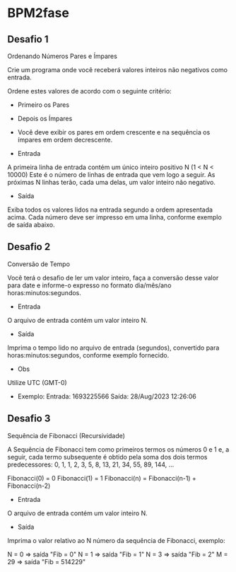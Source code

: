 # BPM2fase

 ## Desafio 1
Ordenando Números Pares e Ímpares

 Crie um programa onde você receberá valores inteiros não negativos como
entrada.

Ordene estes valores de acordo com o seguinte critério:

- Primeiro os Pares
- Depois os Ímpares
- Você deve exibir os pares em ordem crescente e na sequência os ímpares em
ordem decrescente.

- Entrada

A primeira linha de entrada contém um único inteiro positivo N (1 < N < 10000)
Este é o número de linhas de entrada que vem logo a seguir. As próximas N
linhas terão, cada uma delas, um valor inteiro não negativo.

- Saída

Exiba todos os valores lidos na entrada segundo a ordem apresentada acima.
Cada número deve ser impresso em uma linha, conforme exemplo de saída abaixo.


## Desafio 2
Conversão de Tempo


Você terá o desafio de ler um valor inteiro, faça a conversão desse valor para date e informe-o expresso no formato
dia/mês/ano horas:minutos:segundos.

- Entrada

O arquivo de entrada contém um valor inteiro N.

- Saída

Imprima o tempo lido no arquivo de entrada (segundos), convertido para
horas:minutos:segundos, conforme exemplo fornecido.

- Obs

Utilize UTC (GMT-0)

- Exemplo:
    Entrada: 1693225566
    Saída: 28/Aug/2023 12:26:06



## Desafio 3
Sequência de Fibonacci (Recursividade)


A Sequência de Fibonacci tem como primeiros termos os números 0 e 1 e, a seguir, 
cada termo subsequente é obtido pela soma dos dois termos predecessores:
0, 1, 1, 2, 3, 5, 8, 13, 21, 34, 55, 89, 144, ...

Fibonacci(0) = 0
Fibonacci(1) = 1
Fibonacci(n) = Fibonacci(n-1) + Fibonacci(n-2)

- Entrada

O arquivo de entrada contém um valor inteiro N.

- Saída

Imprima o valor relativo ao N número da sequência de Fibonacci, exemplo:

N = 0  => saída "Fib = 0"
N = 1  => saída "Fib = 1"
N = 3  => saída "Fib = 2"
M = 29 => saída "Fib = 514229"

 
